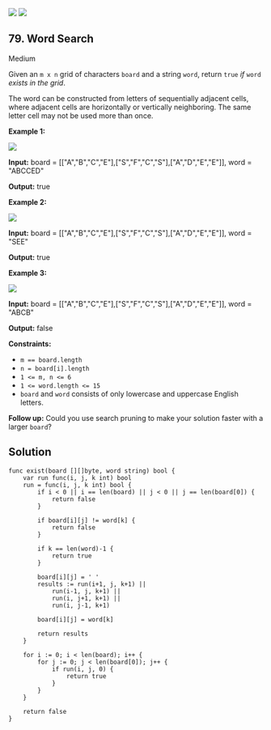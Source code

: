 [![](https://img.shields.io/github/stars/LeetCode-Top-Interview-150/LeetCode-Top-Interview-150?label=Stars&style=flat-square)](https://github.com/LeetCode-Top-Interview-150/LeetCode-Top-Interview-150)
[![](https://img.shields.io/github/forks/LeetCode-Top-Interview-150/LeetCode-Top-Interview-150?label=Fork%20me%20on%20GitHub%20&style=flat-square)](https://github.com/LeetCode-Top-Interview-150/LeetCode-Top-Interview-150/fork)

## 79\. Word Search

Medium

Given an `m x n` grid of characters `board` and a string `word`, return `true` _if_ `word` _exists in the grid_.

The word can be constructed from letters of sequentially adjacent cells, where adjacent cells are horizontally or vertically neighboring. The same letter cell may not be used more than once.

**Example 1:**

![](https://assets.leetcode.com/uploads/2020/11/04/word2.jpg)

**Input:** board = \[\["A","B","C","E"],["S","F","C","S"],["A","D","E","E"]], word = "ABCCED"

**Output:** true

**Example 2:**

![](https://assets.leetcode.com/uploads/2020/11/04/word-1.jpg)

**Input:** board = \[\["A","B","C","E"],["S","F","C","S"],["A","D","E","E"]], word = "SEE"

**Output:** true

**Example 3:**

![](https://assets.leetcode.com/uploads/2020/10/15/word3.jpg)

**Input:** board = \[\["A","B","C","E"],["S","F","C","S"],["A","D","E","E"]], word = "ABCB"

**Output:** false

**Constraints:**

*   `m == board.length`
*   `n = board[i].length`
*   `1 <= m, n <= 6`
*   `1 <= word.length <= 15`
*   `board` and `word` consists of only lowercase and uppercase English letters.

**Follow up:** Could you use search pruning to make your solution faster with a larger `board`?

## Solution

```golang
func exist(board [][]byte, word string) bool {
	var run func(i, j, k int) bool
	run = func(i, j, k int) bool {
		if i < 0 || i == len(board) || j < 0 || j == len(board[0]) {
			return false
		}

		if board[i][j] != word[k] {
			return false
		}

		if k == len(word)-1 {
			return true
		}

		board[i][j] = ' '
		results := run(i+1, j, k+1) ||
			run(i-1, j, k+1) ||
			run(i, j+1, k+1) ||
			run(i, j-1, k+1)

		board[i][j] = word[k]

		return results
	}

	for i := 0; i < len(board); i++ {
		for j := 0; j < len(board[0]); j++ {
			if run(i, j, 0) {
				return true
			}
		}
	}

	return false
}
```